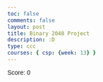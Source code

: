 ```yaml
---
toc: false
comments: false
layout: post
title: Binary 2048 Project
description: :D
type: ccc
courses: { csp: {week: 13} }
---
```



<html lang="en">
<head>
  <meta charset="UTF-8">
  <meta name="viewport" content="width=device-width, initial-scale=1.0">
  <style>
    @import 'SAAK_repo/_sass/minima/custom-styles';
    body {
      font-family: Arial, sans-serif;
    }
    .grid-container {
      display: grid;
      grid-template-columns: repeat(4, 100px);
      grid-gap: 10px;
      margin: 20px;
    }
    .grid-item {
      width: 100px;
      height: 100px;
      text-align: center;
      line-height: 100px;
      font-size: 24px;
      border: 1px solid #ccc;
    }
  </style>
  <title>2048 Game</title>
</head>
<body>

<div id="score">Score: 0</div>
<div class="grid-container" id="grid-container"></div>

<script>
  document.addEventListener('DOMContentLoaded', function () {
    const gridSize = 4;
    const gridContainer = document.getElementById('grid-container');
    const scoreElement = document.getElementById('score');
    let score = 0;

    // Initialize the grid
    let grid = Array.from({ length: gridSize }, () => Array(gridSize).fill(0));

    // Add a random tile (2 or 4) to the grid
    function addRandomTile() {
      const availableCells = [];
      for (let i = 0; i < gridSize; i++) {
        for (let j = 0; j < gridSize; j++) {
          if (grid[i][j] === 0) {
            availableCells.push({ row: i, col: j });
          }
        }
      }

      if (availableCells.length > 0) {
        const randomIndex = Math.floor(Math.random() * availableCells.length);
        const randomCell = availableCells[randomIndex];
        const newValue = Math.random() < 0.9 ? 2 : 4;
        grid[randomCell.row][randomCell.col] = newValue;
      }
    }

    // Update the UI based on the grid state
    function updateUI() {
      gridContainer.innerHTML = '';
      for (let i = 0; i < gridSize; i++) {
        for (let j = 0; j < gridSize; j++) {
          const value = grid[i][j];
          const gridItem = document.createElement('div');
          gridItem.classList.add('grid-item');
          gridItem.textContent = value === 0 ? '' : value;
          gridContainer.appendChild(gridItem);
        }
      }
      scoreElement.textContent = `Score: ${score}`;
    }

    // Move tiles up
    function moveUp() {
      let moved = false;

      for (let j = 0; j < gridSize; j++) {
        for (let i = 1; i < gridSize; i++) {
          if (grid[i][j] !== 0) {
            let k = i;
            while (k > 0 && grid[k - 1][j] === 0) {
              // Move tile up
              grid[k - 1][j] = grid[k][j];
              grid[k][j] = 0;
              k--;
              moved = true;
            }
            if (k > 0 && grid[k - 1][j] === grid[k][j]) {
              // Merge tiles
              grid[k - 1][j] = grid[k - 1][j] << 1;
              grid[k][j] = 0;
              score += grid[k - 1][j];
              moved = true;
            }
          }
        }
      }

      return moved;
    }

    // Move tiles down
    function moveDown() {
      let moved = false;

      for (let j = 0; j < gridSize; j++) {
        for (let i = gridSize - 2; i >= 0; i--) {
          if (grid[i][j] !== 0) {
            let k = i;
            while (k < gridSize - 1 && grid[k + 1][j] === 0) {
              // Move tile down
              grid[k + 1][j] = grid[k][j];
              grid[k][j] = 0;
              k++;
              moved = true;
            }
            if (k < gridSize - 1 && grid[k + 1][j] === grid[k][j]) {
              // Merge tiles
              grid[k + 1][j] = grid[k + 1][j] << 1;
              grid[k][j] = 0;
              score += grid[k + 1][j];
              moved = true;
            }
          }
        }
      }

      return moved;
    }

    // Move tiles left
    function moveLeft() {
      let moved = false;

      for (let i = 0; i < gridSize; i++) {
        for (let j = 1; j < gridSize; j++) {
          if (grid[i][j] !== 0) {
            let k = j;
            while (k > 0 && grid[i][k - 1] === 0) {
              // Move tile left
              grid[i][k - 1] = grid[i][k];
              grid[i][k] = 0;
              k--;
              moved = true;
            } 
            if (k > 0 && grid[i][k - 1] === grid[i][k]) {
              // Merge tiles
              grid[i][k - 1] = grid[i][k - 1] << 1;
              grid[i][k] = 0;
              score += grid[i][k - 1];
              moved = true;
            }
          }
        }
      }

      return moved;
    }

    // Move tiles right
    function moveRight() {
      let moved = false;

      for (let i = 0; i < gridSize; i++) {
        for (let j = gridSize - 2; j >= 0; j--) {
          if (grid[i][j] !== 0) {
            let k = j;
            while (k < gridSize - 1 && grid[i][k + 1] === 0) {
              // Move tile right
              grid[i][k + 1] = grid[i][k];
              grid[i][k] = 0;
              k++;
              moved = true;
            }
            if (k < gridSize - 1 && grid[i][k + 1] === grid[i][k]) {
              // Merge tiles
              grid[i][k + 1] = grid[i][k + 1] << 1;
              grid[i][k] = 0;
              score += grid[i][k + 1];
              moved = true;
            }
          }
        }
      }

      return moved;
    }

    // Check for game over
    function isGameOver() {
      for (let i = 0; i < gridSize; i++) {
        for (let j = 0; j < gridSize; j++) {
          if (grid[i][j] === 0) {
            return false; // There is an empty cell, game is not over
          }

          // Check adjacent cells for matching values
          if (
            (i < gridSize - 1 && grid[i][j] === grid[i + 1][j]) ||
            (j < gridSize - 1 && grid[i][j] === grid[i][j + 1])
          ) {
            return false; // There are matching adjacent cells, game is not over
          }
        }
      }
      return true; // No empty cells and no matching adjacent cells, game is over
    }

    // Listen for arrow key presses
    document.addEventListener('keydown', function (event) {
      if (!isGameOver()) {
        let moved = false;

        switch (event.key) {
          case 'w':
            moved = moveUp();
            break;
          case 's':
            moved = moveDown();
            break;
          case 'a':
            moved = moveLeft();
            break;
          case 'd':
            moved = moveRight();
            break;
        }

        if (moved) {
          addRandomTile();
          updateUI();
          if (isGameOver()) {
            alert('Game Over! Your score: ' + score);
          }
        }
      }
    });

    // Initial setup
    addRandomTile();
    addRandomTile();
    updateUI();
  });
</script>

</body>
</html>
